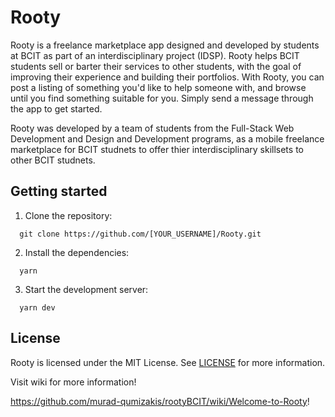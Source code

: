# Rooty

Rooty is a freelance marketplace app designed and developed by students at BCIT as part of an interdisciplinary project (IDSP). Rooty helps BCIT students sell or barter their services to other students, with the goal of improving their experience and building their portfolios. With Rooty, you can post a listing of something you'd like to help someone with, and browse until you find something suitable for you. Simply send a message through the app to get started.

Rooty was developed by a team of students from the Full-Stack Web Development and Design and Development programs, as a mobile freelance marketplace for BCIT studnets to offer thier interdisciplinary skillsets to other BCIT studnets.

## Getting started

1. Clone the repository:

```
  git clone https://github.com/[YOUR_USERNAME]/Rooty.git
```

2. Install the dependencies:

```
  yarn
```

3. Start the development server:

```
  yarn dev
```

## License

Rooty is licensed under the MIT License. See [LICENSE](LICENSE) for more information.


Visit wiki for more information!

https://github.com/murad-qumizakis/rootyBCIT/wiki/Welcome-to-Rooty!
